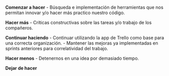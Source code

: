 
**Comenzar a hacer** 
    - Búsqueda e implementación de herramientas que nos permitan innovar y/o hacer más practico nuestro código. 

**Hacer más**
    - Críticas constructivas sobre las tareas y/o trabajo de los compañeros.

**Continuar haciendo** 
    - Continuar utilizando la app de Trello como base para una correcta organización.
    - Mantener las mejoras ya implementadas en sprints anteriores para correlatividad del trabajo.

**Hacer menos** 
    - Detenernos en una idea por demasiado tiempo.

**Dejar de hacer** 


